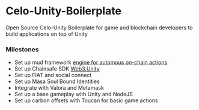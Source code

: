# Celo-Unity-Boilerplate

Open Source Celo-Unity Boilerplate for game and blockchain developers to build applications on top of Unity

### Milestones 
- Set up mud framework [engine for automous on-chain actions](https://github.com/latticexyz/mud)
- Set up Chainsafe SDK [Web3.Unity](https://docs.gaming.chainsafe.io/)
- Set up FIAT and social connect
- Set up Masa Soul Bound Identities
- Integrate with Valora and Metamask
- Set up a base gameplay with Unity and NodeJS
- Set up carbon offsets with Toucan for basic game actions
